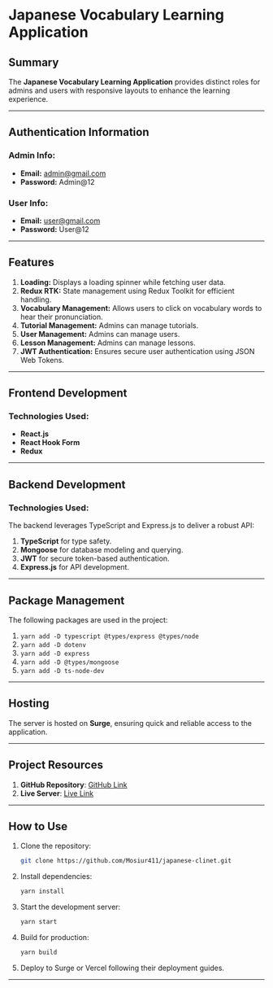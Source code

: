 
# Japanese Vocabulary Learning Application

## Summary
The **Japanese Vocabulary Learning Application** provides distinct roles for admins and users with responsive layouts to enhance the learning experience.

---

## Authentication Information

### Admin Info:
- **Email:** admin@gmail.com  
- **Password:** Admin@12

### User Info:
- **Email:** user@gmail.com  
- **Password:** User@12

---

## Features
1. **Loading:** Displays a loading spinner while fetching user data.
2. **Redux RTK:** State management using Redux Toolkit for efficient handling.
3. **Vocabulary Management:** Allows users to click on vocabulary words to hear their pronunciation. 
4. **Tutorial Management:** Admins can manage tutorials.
5. **User Management:** Admins can manage users.
6. **Lesson Management:** Admins can manage lessons.
7. **JWT Authentication:** Ensures secure user authentication using JSON Web Tokens.

---

## Frontend Development
### Technologies Used:
- **React.js**
- **React Hook Form**
- **Redux**

---

## Backend Development
### Technologies Used:
The backend leverages TypeScript and Express.js to deliver a robust API:

1. **TypeScript** for type safety.
2. **Mongoose** for database modeling and querying.
3. **JWT** for secure token-based authentication.
4. **Express.js** for API development.

---

## Package Management
The following packages are used in the project:
1. `yarn add -D typescript @types/express @types/node`
2. `yarn add -D dotenv`
3. `yarn add -D express`
4. `yarn add -D @types/mongoose`
5. `yarn add -D ts-node-dev`

---

## Hosting
The server is hosted on **Surge**, ensuring quick and reliable access to the application.

---

## Project Resources
1. **GitHub Repository**: [GitHub Link](https://github.com/Mosiur411/japanese-clinet.git)
2. **Live Server**: [Live Link](https://japanevocabulary.surge.sh/)

---

## How to Use
1. Clone the repository:
   ```bash
   git clone https://github.com/Mosiur411/japanese-clinet.git
   ```
2. Install dependencies:
   ```bash
   yarn install
   ```
3. Start the development server:
   ```bash
   yarn start
   ```
4. Build for production:
   ```bash
   yarn build
   ```
5. Deploy to Surge or Vercel following their deployment guides.

---

